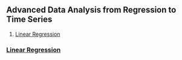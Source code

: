## Advanced Data Analysis from Regression to Time Series 

1. [Linear Regression](#linear-regression)

### [Linear Regression](#https://www.stat.cmu.edu/~cshalizi/uADA/17/hw/01/hw-01.pdf)




